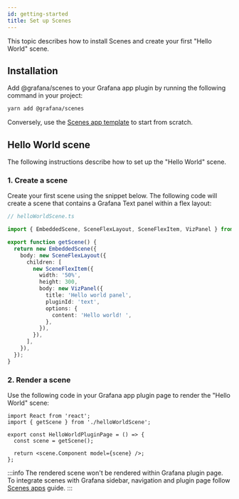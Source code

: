 ```yaml
---
id: getting-started
title: Set up Scenes
---
```


This topic describes how to install Scenes and create your first "Hello World" scene.

## Installation

Add @grafana/scenes to your Grafana app plugin by running the following command in your project:

```bash
yarn add @grafana/scenes
```

Conversely, use the [Scenes app template](https://github.com/grafana/scenes-app-template/generate) to start from scratch.

## Hello World scene

The following instructions describe how to set up the "Hello World" scene.

### 1. Create a scene

Create your first scene using the snippet below. The following code will create a scene that contains a Grafana Text panel within a flex layout:

```ts
// helloWorldScene.ts

import { EmbeddedScene, SceneFlexLayout, SceneFlexItem, VizPanel } from '@grafana/scenes';

export function getScene() {
  return new EmbeddedScene({
    body: new SceneFlexLayout({
      children: [
        new SceneFlexItem({
          width: '50%',
          height: 300,
          body: new VizPanel({
            title: 'Hello world panel',
            pluginId: 'text',
            options: {
              content: 'Hello world! ',
            },
          }),
        }),
      ],
    }),
  });
}
```

### 2. Render a scene

Use the following code in your Grafana app plugin page to render the "Hello World" scene:

```tsx
import React from 'react';
import { getScene } from './helloWorldScene';

export const HelloWorldPluginPage = () => {
  const scene = getScene();

  return <scene.Component model={scene} />;
};
```

:::info
The rendered scene won't be rendered within Grafana plugin page. To integrate scenes with Grafana sidebar, navigation and plugin page follow [Scenes apps](./scene-app.md) guide.
:::

